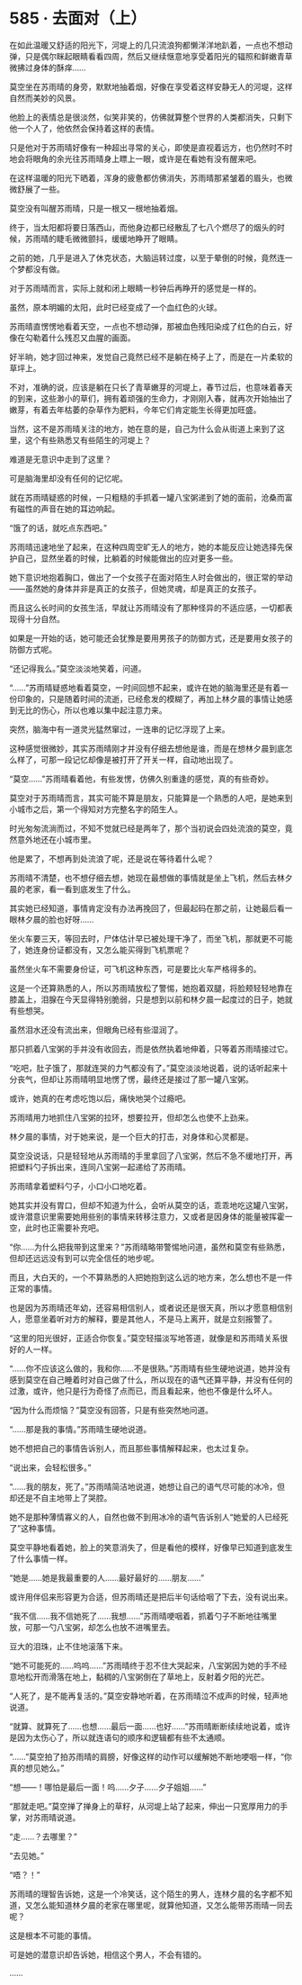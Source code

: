 # 585 · 去面对（上）

在如此温暖又舒适的阳光下，河堤上的几只流浪狗都懒洋洋地趴着，一点也不想动弹，只是偶尔眯起眼睛看看四周，然后又继续惬意地享受着阳光的辐照和鲜嫩青草微拂过身体的酥痒……

莫空坐在苏雨晴的身旁，默默地抽着烟，好像在享受着这样安静无人的河堤，这样自然而美妙的风景。

他脸上的表情总是很淡然，似笑非笑的，仿佛就算整个世界的人类都消失，只剩下他一个人了，他依然会保持着这样的表情。

只是他对于苏雨晴好像有一种超出寻常的关心，即使是直视着远方，也仍然时不时地会将眼角的余光往苏雨晴身上瞟上一眼，或许是在看她有没有醒来吧。

在这样温暖的阳光下晒着，浑身的疲惫都仿佛消失，苏雨晴那紧皱着的眉头，也微微舒展了一些。

莫空没有叫醒苏雨晴，只是一根又一根地抽着烟。

终于，当太阳都将要日落西山，而他身边都已经散乱了七八个燃尽了的烟头的时候，苏雨晴的睫毛微微颤抖，缓缓地睁开了眼睛。

之前的她，几乎是进入了休克状态，大脑运转过度，以至于晕倒的时候，竟然连一个梦都没有做。

对于苏雨晴而言，实际上就和闭上眼睛一秒钟后再睁开的感觉是一样的。

虽然，原本明媚的太阳，此时已经变成了一个血红色的火球。

苏雨晴直愣愣地看着天空，一点也不想动弹，那被血色残阳染成了红色的白云，好像在勾勒着什么残忍又血腥的画面。

好半晌，她才回过神来，发觉自己竟然已经不是躺在椅子上了，而是在一片柔软的草坪上。

不对，准确的说，应该是躺在只长了青草嫩芽的河堤上，春节过后，也意味着春天的到来，这些渺小的草们，拥有着顽强的生命力，才刚刚入春，就再次开始抽出了嫩芽，有着去年枯萎的杂草作为肥料，今年它们肯定能生长得更加旺盛。

当然，这不是苏雨晴关注的地方，她在意的是，自己为什么会从街道上来到了这里，这个有些熟悉又有些陌生的河堤上？

难道是无意识中走到了这里？

可是脑海里却没有任何的记忆呢。

就在苏雨晴疑惑的时候，一只粗糙的手抓着一罐八宝粥递到了她的面前，沧桑而富有磁性的声音在她的耳边响起。

“饿了的话，就吃点东西吧。”

苏雨晴迅速地坐了起来，在这种四周空旷无人的地方，她的本能反应让她选择先保护自己，显然坐着的时候，比躺着的时候能做出的应对更多一些。

她下意识地抱着胸口，做出了一个女孩子在面对陌生人时会做出的，很正常的举动——虽然她的身体并非是真正的女孩子，但她灵魂，却是真正的女孩子。

而且这么长时间的女孩生活，早就让苏雨晴没有了那种怪异的不适应感，一切都表现得十分自然。

如果是一开始的话，她可能还会犹豫是要用男孩子的防御方式，还是要用女孩子的防御方式呢。

“还记得我么。”莫空淡淡地笑着，问道。

“……”苏雨晴疑惑地看着莫空，一时间回想不起来，或许在她的脑海里还是有着一份印象的，只是随着时间的流逝，已经愈发的模糊了，再加上林夕晨的事情让她感到无比的伤心，所以也难以集中起注意力来。

突然，脑海中有一道灵光猛然窜过，一连串的记忆浮现了上来。

这种感觉很微妙，其实苏雨晴刚才并没有仔细去想他是谁，而是在想林夕晨到底怎么样了，可那一段记忆却像是被打开了开关一样，自动地出现了。

“莫空……”苏雨晴看着他，有些发愣，仿佛久别重逢的感觉，真的有些奇妙。

莫空对于苏雨晴而言，其实可能不算是朋友，只能算是一个熟悉的人吧，是她来到小城市之后，第一个得知对方完整名字的陌生人。

时光匆匆流淌而过，不知不觉就已经是两年了，那个当初说会四处流浪的莫空，竟然意外地还在小城市里。

他是累了，不想再到处流浪了呢，还是说在等待着什么呢？

苏雨晴不清楚，也不想仔细去想，她现在最想做的事情就是坐上飞机，然后去林夕晨的老家，看一看到底发生了什么。

其实她已经知道，事情肯定没有办法再挽回了，但最起码在那之前，让她最后看一眼林夕晨的脸也好呀……

坐火车要三天，等回去时，尸体估计早已被处理干净了，而坐飞机，那就更不可能了，她连身份证都没有，又怎么能买得到飞机票呢？

虽然坐火车不需要身份证，可飞机这种东西，可是要比火车严格得多的。

这是一个还算熟悉的人，所以苏雨晴放松了警惕，她抱着双腿，将脸颊轻轻地靠在膝盖上，泪腺在今天显得特别脆弱，只是想到以前和林夕晨一起度过的日子，她就有些想哭。

虽然泪水还没有流出来，但眼角已经有些湿润了。

那只抓着八宝粥的手并没有收回去，而是依然执着地伸着，只等着苏雨晴接过它。

“吃吧，肚子饿了，那就连哭的力气都没有了。”莫空淡淡地说着，说的话听起来十分丧气，但却让苏雨晴明显地愣了愣，最终还是接过了那一罐八宝粥。

或许，她真的在考虑吃饱以后，痛快地哭个过瘾吧。

苏雨晴用力地抓住八宝粥的拉环，想要拉开，但却怎么也使不上劲来。

林夕晨的事情，对于她来说，是一个巨大的打击，对身体和心灵都是。

莫空没说话，只是轻轻地从苏雨晴的手里拿回了八宝粥，然后不急不缓地打开，再把塑料勺子拆出来，连同八宝粥一起递给了苏雨晴。

苏雨晴拿着塑料勺子，小口小口地吃着。

她其实并没有胃口，但却不知道为什么，会听从莫空的话，乖乖地吃这罐八宝粥，或许潜意识里需要她用些别的事情来转移注意力，又或者是因身体的能量被挥霍一空，此时也正需要补充吧。

“你……为什么把我带到这里来？”苏雨晴略带警惕地问道，虽然和莫空有些熟悉，但却还远远没有到可以完全信任的地步呢。

而且，大白天的，一个不算熟悉的人把她抱到这么远的地方来，怎么想也不是一件正常的事情。

也是因为苏雨晴还年幼，还容易相信别人，或者说还是很天真，所以才愿意相信别人，愿意坐着听对方的解释，要是其他人，不是马上离开，就是立刻报警了。

“这里的阳光很好，正适合你恢复。”莫空轻描淡写地答道，就像是和苏雨晴关系很好的人一样。

“……你不应该这么做的，我和你……不是很熟。”苏雨晴有些生硬地说道，她并没有感到莫空在自己睡着时对自己做了什么，所以现在的语气还算平静，并没有任何的过激，或许，他只是行为奇怪了点而已，而且看起来，他也不像是什么坏人。

“因为什么而烦恼？”莫空没有回答，只是有些突然地问道。

“……那是我的事情。”苏雨晴生硬地说道。

她不想把自己的事情告诉别人，而且那些事情解释起来，也太过复杂。

“说出来，会轻松很多。”

“……我的朋友，死了。”苏雨晴简洁地说道，她想让自己的语气尽可能的冰冷，但却还是不自主地带上了哭腔。

她不是那种薄情寡义的人，自然也做不到用冰冷的语气告诉别人“她爱的人已经死了”这种事情。

莫空平静地看着她，脸上的笑意消失了，但是看他的模样，好像早已知道到底发生了什么事情一样。

“她是……她是我最重要的人……最好最好的……朋友……”

或许用伴侣来形容更为合适，但苏雨晴还是把后半句话给咽了下去，没有说出来。

“我不信……我不信她死了……我想……”苏雨晴哽咽着，抓着勺子不断地往嘴里放，可那一勺八宝粥，却怎么也放不进嘴里去。

豆大的泪珠，止不住地滚落下来。

“她不可能死的……呜呜……”苏雨晴终于忍不住大哭起来，八宝粥因为她的手不经意地松开而滑落在地上，黏稠的八宝粥倒在了草地上，反射着夕阳的光芒。

“人死了，是不能再复活的。”莫空安静地听着，在苏雨晴泣不成声的时候，轻声地说道。

“就算、就算死了……也想……最后一面……也好……”苏雨晴断断续续地说着，或许是因为太伤心了，所以就连语句的顺序和逻辑都有些不太通顺。

“……”莫空拍了拍苏雨晴的肩膀，好像这样的动作可以缓解她不断地哽咽一样，“你真的想见她么。”

“想——！哪怕是最后一面！呜……夕子……夕子姐姐……”

“那就走吧。”莫空掸了掸身上的草籽，从河堤上站了起来，伸出一只宽厚用力的手掌，对苏雨晴说道。

“走……？去哪里？”

“去见她。”

“唔？！”

苏雨晴的理智告诉她，这是一个冷笑话，这个陌生的男人，连林夕晨的名字都不知道，又怎么能知道林夕晨的老家在哪里呢，就算他知道，又怎么能带苏雨晴一同去呢？

这是根本不可能的事情。

可是她的潜意识却告诉她，相信这个男人，不会有错的。

……
